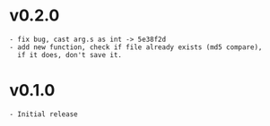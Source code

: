 # v0.2.0
    - fix bug, cast arg.s as int -> 5e38f2d
    - add new function, check if file already exists (md5 compare),
      if it does, don't save it.

# v0.1.0
    - Initial release
